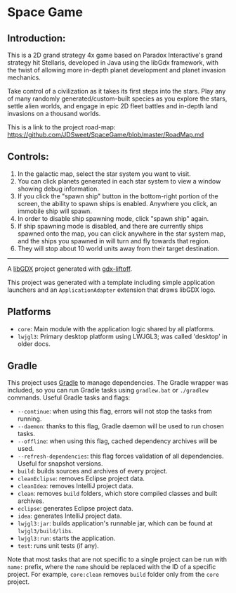 # Space Game

## Introduction:

This is a 2D grand strategy 4x game based on Paradox Interactive's grand strategy hit Stellaris, developed in Java using the libGdx framework, with the twist of allowing more in-depth planet development and planet invasion mechanics.

Take control of a civilization as it takes its first steps into the stars. Play any of many randomly generated/custom-built species as you explore the stars, settle alien worlds, and engage in epic 2D 
fleet battles and in-depth land invasions on a thousand worlds.

This is a link to the project road-map: https://github.com/JDSweet/SpaceGame/blob/master/RoadMap.md

## Controls:
1. In the galactic map, select the star system you want to visit.
2. You can click planets generated in each star system to view a window showing debug information.
3. If you click the "spawn ship" button in the bottom-right portion of the screen, the ability to spawn ships is enabled. Anywhere you click, an immobile ship will spawn.
4. In order to disable ship spawning mode, click "spawn ship" again.
5. If ship spawning mode is disabled, and there are currently ships spawned onto the map, you can click anywhere in the star system map, and the ships you spawned in will turn and fly towards that region.
6. They will stop about 10 world units away from their target destination.
------------------------------------------------------------------------------

A [libGDX](https://libgdx.com/) project generated with [gdx-liftoff](https://github.com/libgdx/gdx-liftoff).

This project was generated with a template including simple application launchers and an `ApplicationAdapter` extension that draws libGDX logo.

## Platforms

- `core`: Main module with the application logic shared by all platforms.
- `lwjgl3`: Primary desktop platform using LWJGL3; was called 'desktop' in older docs.

## Gradle

This project uses [Gradle](https://gradle.org/) to manage dependencies.
The Gradle wrapper was included, so you can run Gradle tasks using `gradlew.bat` or `./gradlew` commands.
Useful Gradle tasks and flags:

- `--continue`: when using this flag, errors will not stop the tasks from running.
- `--daemon`: thanks to this flag, Gradle daemon will be used to run chosen tasks.
- `--offline`: when using this flag, cached dependency archives will be used.
- `--refresh-dependencies`: this flag forces validation of all dependencies. Useful for snapshot versions.
- `build`: builds sources and archives of every project.
- `cleanEclipse`: removes Eclipse project data.
- `cleanIdea`: removes IntelliJ project data.
- `clean`: removes `build` folders, which store compiled classes and built archives.
- `eclipse`: generates Eclipse project data.
- `idea`: generates IntelliJ project data.
- `lwjgl3:jar`: builds application's runnable jar, which can be found at `lwjgl3/build/libs`.
- `lwjgl3:run`: starts the application.
- `test`: runs unit tests (if any).

Note that most tasks that are not specific to a single project can be run with `name:` prefix, where the `name` should be replaced with the ID of a specific project.
For example, `core:clean` removes `build` folder only from the `core` project.
